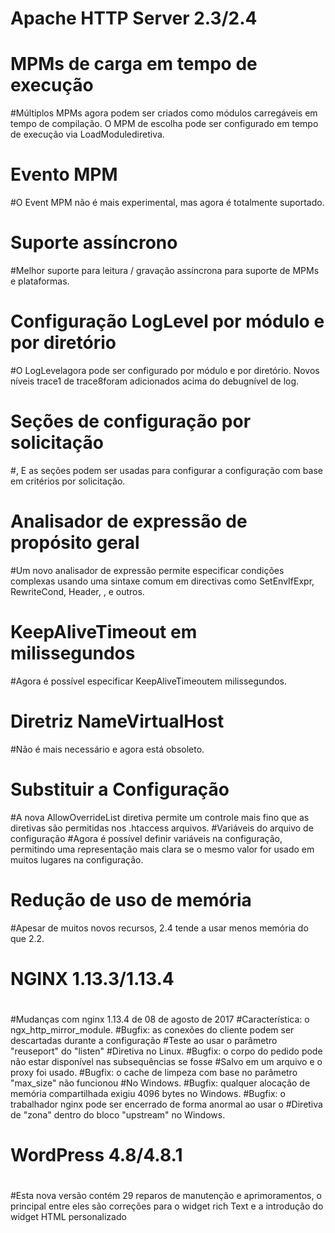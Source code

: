 # Apache HTTP Server 2.3/2.4
#
# MPMs de carga em tempo de execução
#Múltiplos MPMs agora podem ser criados como módulos carregáveis em tempo de compilação. O MPM de escolha pode ser configurado em tempo de execução via LoadModulediretiva.
# Evento MPM
#O Event MPM não é mais experimental, mas agora é totalmente suportado.
# Suporte assíncrono
#Melhor suporte para leitura / gravação assíncrona para suporte de MPMs e plataformas.
# Configuração LogLevel por módulo e por diretório
#O LogLevelagora pode ser configurado por módulo e por diretório. Novos níveis trace1 de trace8foram adicionados acima do debugnível de log.
# Seções de configuração por solicitação
#<If>, <ElseIf>E as <Else> seções podem ser usadas para configurar a configuração com base em critérios por solicitação.
# Analisador de expressão de propósito geral
#Um novo analisador de expressão permite especificar condições complexas usando uma sintaxe comum em directivas como SetEnvIfExpr, RewriteCond, Header, <If>, e outros.
# KeepAliveTimeout em milissegundos
#Agora é possível especificar KeepAliveTimeoutem milissegundos.
# Diretriz NameVirtualHost
#Não é mais necessário e agora está obsoleto.
# Substituir a Configuração
#A nova AllowOverrideList diretiva permite um controle mais fino que as diretivas são permitidas nos .htaccess arquivos.
#Variáveis do arquivo de configuração
#Agora é possível definir variáveis na configuração, permitindo uma representação mais clara se o mesmo valor for usado em muitos lugares na configuração.
# Redução de uso de memória
#Apesar de muitos novos recursos, 2.4 tende a usar menos memória do que 2.2.
#
# NGINX 1.13.3/1.13.4
#
#Mudanças com nginx 1.13.4 de 08 de agosto de 2017
#Característica: o ngx_http_mirror_module.
#Bugfix: as conexões do cliente podem ser descartadas durante a configuração
#Teste ao usar o parâmetro "reuseport" do "listen"
#Diretiva no Linux.
#Bugfix: o corpo do pedido pode não estar disponível nas subsequências se fosse
#Salvo em um arquivo e o proxy foi usado.
#Bugfix: o cache de limpeza com base no parâmetro "max_size" não funcionou
#No Windows.
#Bugfix: qualquer alocação de memória compartilhada exigiu 4096 bytes no Windows.
#Bugfix: o trabalhador nginx pode ser encerrado de forma anormal ao usar o
#Diretiva de "zona" dentro do bloco "upstream" no Windows.
#
# WordPress 4.8/4.8.1
#
#Esta nova versão contém 29 reparos de manutenção e aprimoramentos, o principal entre eles são correções para o widget rich Text e a introdução do widget HTML personalizado
